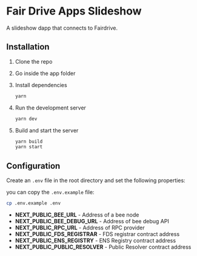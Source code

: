 # Fair Drive Apps Slideshow

A slideshow dapp that connects to Fairdrive.

## Installation

1. Clone the repo

2. Go inside the app folder

3. Install dependencies

   ```bash
   yarn
   ```

4. Run the development server

   ```bash
   yarn dev
   ```

5. Build and start the server

   ```bash
   yarn build
   yarn start
   ```

## Configuration

Create an `.env` file in the root directory and set the following properties:

you can copy the `.env.example` file:

```bash
cp .env.example .env
```

- **NEXT_PUBLIC_BEE_URL** - Address of a bee node
- **NEXT_PUBLIC_BEE_DEBUG_URL** - Address of bee debug API
- **NEXT_PUBLIC_RPC_URL** - Address of RPC provider
- **NEXT_PUBLIC_FDS_REGISTRAR** - FDS registrar contract address
- **NEXT_PUBLIC_ENS_REGISTRY** - ENS Registry contract address
- **NEXT_PUBLIC_PUBLIC_RESOLVER** - Public Resolver contract address
